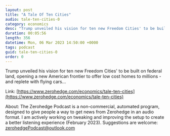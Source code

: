 ```yaml
---
layout: post
title: "A Tale Of Ten Cities"
audio: tale-ten-cities-0
category: economics
desc: "Trump unveiled his vision for ten new Freedom Cities' to be built on federal land, opening a new American frontier to offer low cost homes to millions - and replete with flying cars..."
duration: 00:05:56
length: 356
datetime: Mon, 06 Mar 2023 14:50:00 +0000
tags: podcast
guid: tale-ten-cities-0
order: 0
---
```

Trump unveiled his vision for ten new Freedom Cities' to be built on federal land, opening a new American frontier to offer low cost homes to millions - and replete with flying cars...

Link: [https://www.zerohedge.com/economics/tale-ten-cities](https://www.zerohedge.com/economics/tale-ten-cities)

About: The Zerohedge Podcast is a non-commercial, automated program, designed to give people a way to get news from Zerohedge in an audio format.  I am actively working on tweaking and improving the setup to create a better listening experience (February 2023).  Suggestions are welcome: [zerohedgePodcast@outlook.com](mailto:zerohedgePodcast@outlook.com)